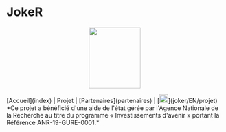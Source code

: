 # JokeR
<p align="center">
  <img src="Joker.png" width="120" height="142">
</p>
[Accueil](index) | Projet | [Partenaires](partenaires) | [<img src="drapeau EN.png" width="20">](joker/EN/projet)
*Ce projet a bénéficié d'une aide de l'état gérée par l'Agence Nationale de la Recherche au titre du programme « Investissements d'avenir » portant la Référence ANR-19-GURE-0001.*
